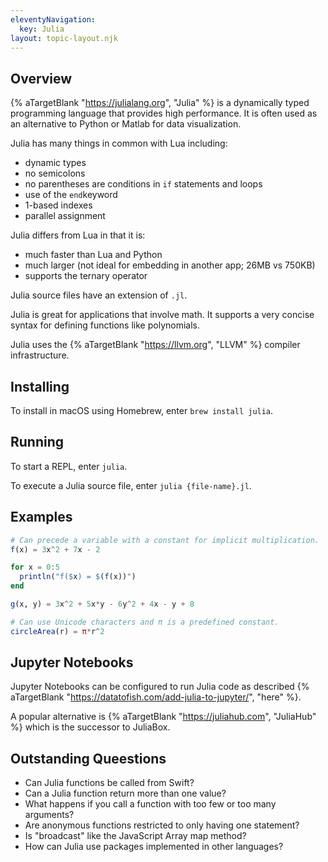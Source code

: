 ```yaml
---
eleventyNavigation:
  key: Julia
layout: topic-layout.njk
---
```


## Overview

{% aTargetBlank "https://julialang.org", "Julia" %} is a
dynamically typed programming language that provides high performance.
It is often used as an alternative to Python or Matlab for data visualization.

Julia has many things in common with Lua including:

- dynamic types
- no semicolons
- no parentheses are conditions in `if` statements and loops
- use of the `end`keyword
- 1-based indexes
- parallel assignment

Julia differs from Lua in that it is:

- much faster than Lua and Python
- much larger (not ideal for embedding in another app; 26MB vs 750KB)
- supports the ternary operator

Julia source files have an extension of `.jl`.

Julia is great for applications that involve math.
It supports a very concise syntax for defining functions like polynomials.

Julia uses the {% aTargetBlank "https://llvm.org", "LLVM" %}
compiler infrastructure.

## Installing

To install in macOS using Homebrew, enter `brew install julia`.

## Running

To start a REPL, enter `julia`.

To execute a Julia source file, enter `julia {file-name}.jl`.

## Examples

```julia
# Can precede a variable with a constant for implicit multiplication.
f(x) = 3x^2 + 7x - 2

for x = 0:5
  println("f($x) = $(f(x))")
end

g(x, y) = 3x^2 + 5x*y - 6y^2 + 4x - y + 8

# Can use Unicode characters and π is a predefined constant.
circleArea(r) = π*r^2
```

## Jupyter Notebooks

Jupyter Notebooks can be configured to run Julia code as described
{% aTargetBlank "https://datatofish.com/add-julia-to-jupyter/", "here" %}.

A popular alternative is {% aTargetBlank "https://juliahub.com", "JuliaHub" %}
which is the successor to JuliaBox.

## Outstanding Queestions

- Can Julia functions be called from Swift?
- Can a Julia function return more than one value?
- What happens if you call a function with too few or too many arguments?
- Are anonymous functions restricted to only having one statement?
- Is "broadcast" like the JavaScript Array map method?
- How can Julia use packages implemented in other languages?
